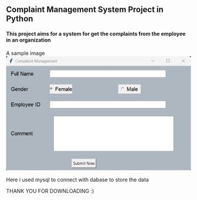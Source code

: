 ## Complaint Management System Project in Python

#### This project aims for a system for get the complaints from the employee in an organization

A sample image
![image](https://github.com/AJIN-B/complaint-management-using-python/blob/main/img1.jpg?raw=true)

Here i used mysql to connect with dabase to store the data

THANK YOU FOR DOWNLOADING :) 
